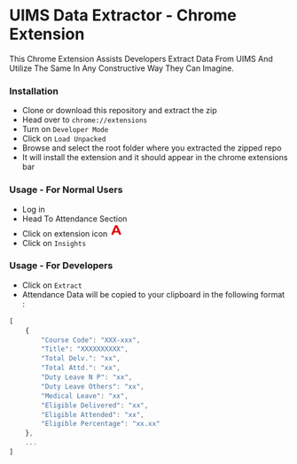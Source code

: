 # UIMS Data Extractor - Chrome Extension

This Chrome Extension Assists Developers Extract Data From UIMS And Utilize The Same In Any Constructive Way They Can Imagine.

### Installation

-   Clone or download this repository and extract the zip
-   Head over to `chrome://extensions`
-   Turn on `Developer Mode`
-   Click on `Load Unpacked`
-   Browse and select the root folder where you extracted the zipped repo
-   It will install the extension and it should appear in the chrome extensions bar

### Usage - For Normal Users

-   Log in
-   Head To Attendance Section
-   Click on extension icon ![Extension Logo](/images/24w/Artboard%201.png)
-   Click on `Insights`

### Usage - For Developers

-   Click on `Extract`
-   Attendance Data will be copied to your clipboard in the following format :

```javascript
[
    {
        "Course Code": "XXX-xxx",
        "Title": "XXXXXXXXXX",
        "Total Delv.": "xx",
        "Total Attd.": "xx",
        "Duty Leave N P": "xx",
        "Duty Leave Others": "xx",
        "Medical Leave": "xx",
        "Eligible Delivered": "xx",
        "Eligible Attended": "xx",
        "Eligible Percentage": "xx.xx"
    },
    ...
]
```
